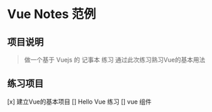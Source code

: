 # Vue Notes 范例

## 项目说明

> 做一个基于 Vuejs 的 记事本 练习
> 通过此次练习熟习Vue的基本用法


## 练习项目

[x] 建立Vue的基本项目
[] Hello Vue 练习
[] vue 组件
